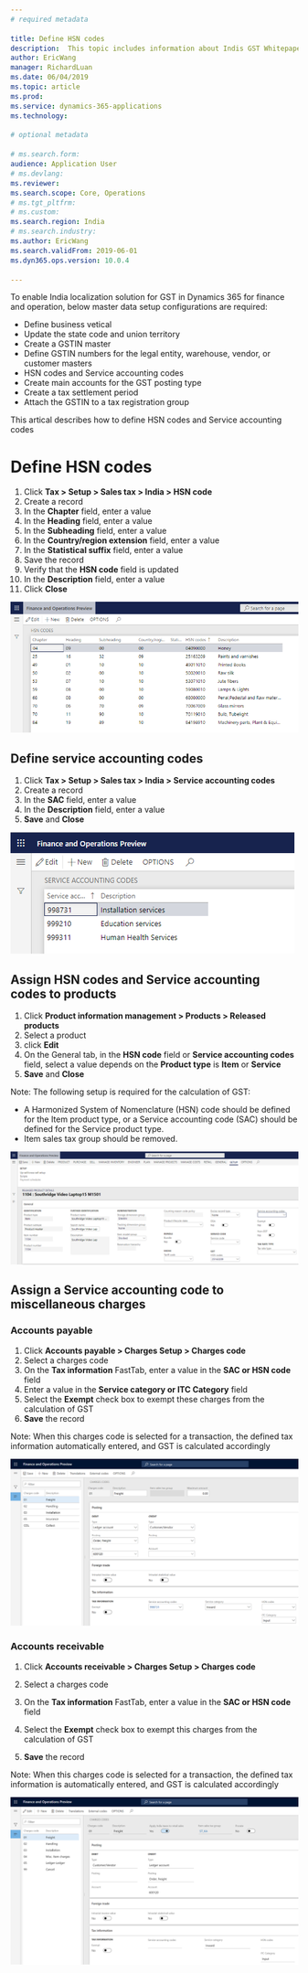 ```yaml
---
# required metadata

title: Define HSN codes
description:  This topic includes information about Indis GST Whitepaper in Microsoft Dynamics 365 for Finance and Operations.
author: EricWang
manager: RichardLuan
ms.date: 06/04/2019
ms.topic: article
ms.prod: 
ms.service: dynamics-365-applications
ms.technology: 

# optional metadata

# ms.search.form: 
audience: Application User
# ms.devlang: 
ms.reviewer: 
ms.search.scope: Core, Operations
# ms.tgt_pltfrm: 
# ms.custom: 
ms.search.region: India
# ms.search.industry: 
ms.author: EricWang
ms.search.validFrom: 2019-06-01
ms.dyn365.ops.version: 10.0.4

---
```


To enable India localization solution for GST in Dynamics 365 for finance and operation, below master data setup configurations are required:

- Define business vetical
- Update the state code and union territory
- Create a GSTIN master
- Define GSTIN numbers for the legal entity, warehouse, vendor, or customer masters
- HSN codes and Service accounting codes
- Create main accounts for the GST posting type
- Create a tax settlement period
- Attach the GSTIN to a tax registration group

This artical describes how to define HSN codes and Service accounting codes



# Define HSN codes

1. Click **Tax > Setup > Sales tax > India > HSN code**
2. Create a record
3. In the **Chapter** field, enter a value
4. In the **Heading** field, enter a value
5. In the **Subheading** field, enter a value
6. In the **Country/region extension** field, enter a value
7. In the **Statistical suffix** field, enter a value
8. Save the record
9. Verify that the **HSN code** field is updated
10. In the **Description** field, enter a value
11. Click **Close**

![HSN codes](media/HSN-codes.PNG)



## Define service accounting codes

1. Click **Tax > Setup > Sales tax > India > Service accounting codes**
2. Create a record
3. In the **SAC** field, enter a value
4. In the **Description** field, enter a value
5. **Save** and **Close**

![SAC codes](media/SAC-codes.PNG)



## Assign HSN codes and Service accounting codes to products

1. Click **Product information management > Products > Released products**
2. Select a product
3. click **Edit**
4. On the General tab, in the **HSN code** field or **Service accounting codes** field, select a value depends on the **Product type** is **Item** or **Service**
5. **Save** and **Close**

Note: The following setup is required for the calculation of GST:

- A Harmonized System of Nomenclature (HSN) code should be defined for the Item product type, or a Service accounting code (SAC) should be defined for the Service product type.
- Item sales tax group should be removed.

![Assign codes to product](media/Assign-codes-to-product.PNG)



## Assign a Service accounting code to miscellaneous charges

### Accounts payable

1. Click **Accounts payable > Charges Setup > Charges code**
2. Select a charges code
3. On the **Tax information** FastTab, enter a value in the **SAC or HSN code** field
4. Enter a value in the **Service category or ITC Category** field
5. Select the **Exempt** check box to exempt these charges from the calculation of GST
6. **Save** the record

Note: When this charges code is selected for a transaction, the defined tax information automatically entered, and GST is calculated accordingly

![ap charge code](media/ap-charge-code.png)

### Accounts receivable

1. Click **Accounts receivable > Charges Setup > Charges code**

2. Select a charges code

3. On the **Tax information** FastTab, enter a value in the **SAC or HSN code** field

4. Select the **Exempt** check box to exempt this charges from the calculation of GST

5. **Save** the record

Note: When this charges code is selected for a transaction, the defined tax information is automatically entered, and GST is calculated accordingly

![ar charge code](media/ar-charge-code.png)
